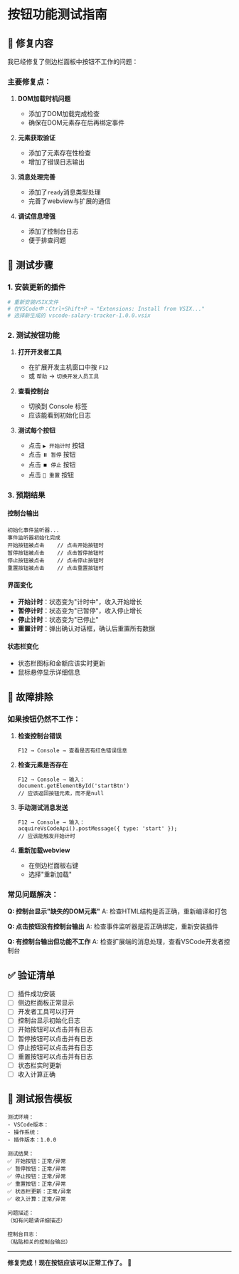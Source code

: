 # 按钮功能测试指南

## 🔧 修复内容

我已经修复了侧边栏面板中按钮不工作的问题：

### 主要修复点：

1. **DOM加载时机问题**
   - 添加了DOM加载完成检查
   - 确保在DOM元素存在后再绑定事件

2. **元素获取验证**
   - 添加了元素存在性检查
   - 增加了错误日志输出

3. **消息处理完善**
   - 添加了`ready`消息类型处理
   - 完善了webview与扩展的通信

4. **调试信息增强**
   - 添加了控制台日志
   - 便于排查问题

## 🧪 测试步骤

### 1. 安装更新的插件

```bash
# 重新安装VSIX文件
# 在VSCode中：Ctrl+Shift+P → "Extensions: Install from VSIX..."
# 选择新生成的 vscode-salary-tracker-1.0.0.vsix
```

### 2. 测试按钮功能

1. **打开开发者工具**
   - 在扩展开发主机窗口中按 `F12`
   - 或 `帮助` → `切换开发人员工具`

2. **查看控制台**
   - 切换到 Console 标签
   - 应该能看到初始化日志

3. **测试每个按钮**
   - 点击 `▶️ 开始计时` 按钮
   - 点击 `⏸️ 暂停` 按钮
   - 点击 `⏹️ 停止` 按钮
   - 点击 `🔄 重置` 按钮

### 3. 预期结果

#### 控制台输出
```
初始化事件监听器...
事件监听器初始化完成
开始按钮被点击    // 点击开始按钮时
暂停按钮被点击    // 点击暂停按钮时
停止按钮被点击    // 点击停止按钮时
重置按钮被点击    // 点击重置按钮时
```

#### 界面变化
- **开始计时**：状态变为"计时中"，收入开始增长
- **暂停计时**：状态变为"已暂停"，收入停止增长
- **停止计时**：状态变为"已停止"
- **重置计时**：弹出确认对话框，确认后重置所有数据

#### 状态栏变化
- 状态栏图标和金额应该实时更新
- 鼠标悬停显示详细信息

## 🐛 故障排除

### 如果按钮仍然不工作：

1. **检查控制台错误**
   ```
   F12 → Console → 查看是否有红色错误信息
   ```

2. **检查元素是否存在**
   ```
   F12 → Console → 输入：
   document.getElementById('startBtn')
   // 应该返回按钮元素，而不是null
   ```

3. **手动测试消息发送**
   ```
   F12 → Console → 输入：
   acquireVsCodeApi().postMessage({ type: 'start' });
   // 应该能触发开始计时
   ```

4. **重新加载webview**
   - 在侧边栏面板右键
   - 选择"重新加载"

### 常见问题解决：

**Q: 控制台显示"缺失的DOM元素"**
A: 检查HTML结构是否正确，重新编译和打包

**Q: 点击按钮没有控制台输出**
A: 检查事件监听器是否正确绑定，重新安装插件

**Q: 有控制台输出但功能不工作**
A: 检查扩展端的消息处理，查看VSCode开发者控制台

## ✅ 验证清单

- [ ] 插件成功安装
- [ ] 侧边栏面板正常显示
- [ ] 开发者工具可以打开
- [ ] 控制台显示初始化日志
- [ ] 开始按钮可以点击并有日志
- [ ] 暂停按钮可以点击并有日志
- [ ] 停止按钮可以点击并有日志
- [ ] 重置按钮可以点击并有日志
- [ ] 状态栏实时更新
- [ ] 收入计算正确

## 📝 测试报告模板

```
测试环境：
- VSCode版本：
- 操作系统：
- 插件版本：1.0.0

测试结果：
✅ 开始按钮：正常/异常
✅ 暂停按钮：正常/异常  
✅ 停止按钮：正常/异常
✅ 重置按钮：正常/异常
✅ 状态栏更新：正常/异常
✅ 收入计算：正常/异常

问题描述：
（如有问题请详细描述）

控制台日志：
（粘贴相关的控制台输出）
```

---

**修复完成！现在按钮应该可以正常工作了。** 🎉
